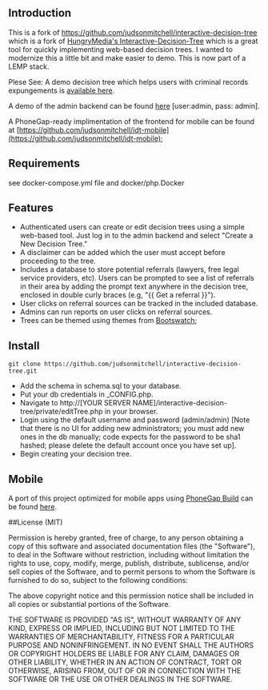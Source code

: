 ## Introduction

This is a fork of https://github.com/judsonmitchell/interactive-decision-tree which is a fork of [HungryMedia's Interactive-Decision-Tree](https://github.com/hungrymedia/interactive-decision-tree)
which is a great tool for quickly implementing web-based decision trees.  I wanted to modernize this a little bit and make easier to demo.  This is now part of a LEMP stack.


Plese See: 
A demo decision tree which helps users with criminal records expungements is [available here](http://loyolalawtech.org/idt/index.php?1374682207).

A demo of the admin backend can be found [here](http://loyolalawtech.org/idt/private/login.php) [user:admin, pass: admin].

A PhoneGap-ready implimentation of the frontend for mobile can be found at [https://github.com/judsonmitchell/idt-mobile](https://github.com/judsonmitchell/idt-mobile);

## Requirements

see docker-compose.yml file and docker/php.Docker

## Features

* Authenticated users can create or edit decision trees using a simple web-based tool.  Just log in to the admin backend and select "Create a New Decision Tree."
* A disclaimer can be added which the user must accept before proceeding to the tree.
* Includes a database to store potential referrals (lawyers, free legal service providers, etc).  Users can be prompted to see a list of referrals 
in their area by adding the prompt text anywhere in the decision tree, enclosed in double curly braces (e.g, "{{ Get a referral }}").
* User clicks on referral sources can be tracked in the included database.
* Admins can run reports on user clicks on referral sources.
* Trees can be themed using themes from [Bootswatch](http://bootswatch.com/);

## Install
    git clone https://github.com/judsonmitchell/interactive-decision-tree.git

* Add the schema in schema.sql to your database.  
* Put your db credentials in _CONFIG.php.
* Navigate to http://[YOUR SERVER NAME]/interactive-decision-tree/private/editTree.php in your browser.
* Login using the default username and password (admin/admin) [Note that there is no UI for adding new administrators; 
you must add new ones in the db manually; code expects for the password to be sha1 hashed; please delete the default account
once you have set up].
* Begin creating your decision tree.

## Mobile

A port of this project optimized for mobile apps using [PhoneGap Build](https://build.phonegap.com) can be found [here](https://github.com/judsonmitchell/idt-mobile). 

##License (MIT)

Permission is hereby granted, free of charge, to any person obtaining a copy of this software and associated documentation files (the "Software"), to deal in the Software without restriction, including without limitation the rights to use, copy, modify, merge, publish, distribute, sublicense, and/or sell copies of the Software, and to permit persons to whom the Software is furnished to do so, subject to the following conditions:

The above copyright notice and this permission notice shall be included in all copies or substantial portions of the Software.

THE SOFTWARE IS PROVIDED "AS IS", WITHOUT WARRANTY OF ANY KIND, EXPRESS OR IMPLIED, INCLUDING BUT NOT LIMITED TO THE WARRANTIES OF MERCHANTABILITY, FITNESS FOR A PARTICULAR PURPOSE AND NONINFRINGEMENT. IN NO EVENT SHALL THE AUTHORS OR COPYRIGHT HOLDERS BE LIABLE FOR ANY CLAIM, DAMAGES OR OTHER LIABILITY, WHETHER IN AN ACTION OF CONTRACT, TORT OR OTHERWISE, ARISING FROM, OUT OF OR IN CONNECTION WITH THE SOFTWARE OR THE USE OR OTHER DEALINGS IN THE SOFTWARE.

